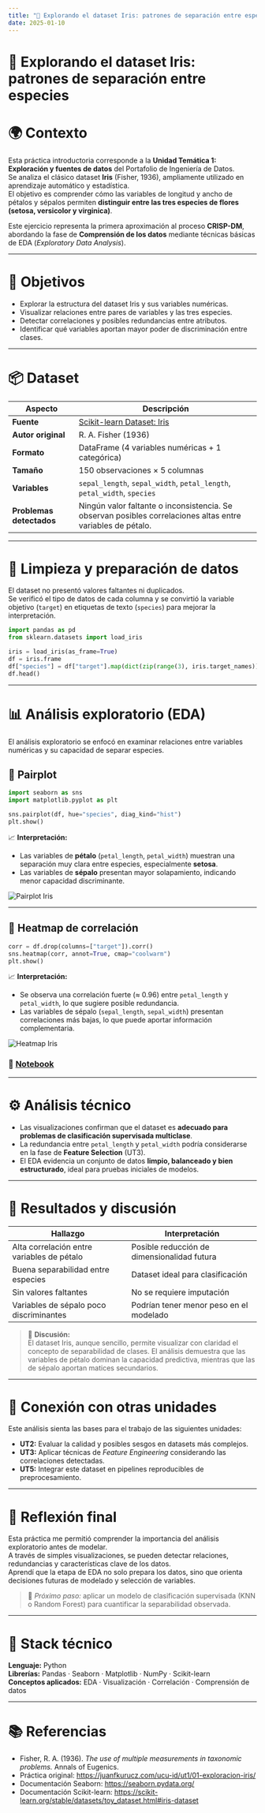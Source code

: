 ```yaml
---
title: "🌸 Explorando el dataset Iris: patrones de separación entre especies"
date: 2025-01-10
---
```


# 🌸 Explorando el dataset Iris: patrones de separación entre especies

# 🌍 Contexto

Esta práctica introductoria corresponde a la **Unidad Temática 1: Exploración y fuentes de datos** del Portafolio de Ingeniería de Datos.  
Se analiza el clásico dataset **Iris** (Fisher, 1936), ampliamente utilizado en aprendizaje automático y estadística.  
El objetivo es comprender cómo las variables de longitud y ancho de pétalos y sépalos permiten **distinguir entre las tres especies de flores (setosa, versicolor y virginica)**.  

Este ejercicio representa la primera aproximación al proceso **CRISP-DM**, abordando la fase de **Comprensión de los datos** mediante técnicas básicas de EDA (*Exploratory Data Analysis*).

---

# 🎯 Objetivos

- Explorar la estructura del dataset Iris y sus variables numéricas.  
- Visualizar relaciones entre pares de variables y las tres especies.  
- Detectar correlaciones y posibles redundancias entre atributos.  
- Identificar qué variables aportan mayor poder de discriminación entre clases.

---

# 📦 Dataset

| Aspecto | Descripción |
|----------|-------------|
| **Fuente** | [Scikit-learn Dataset: Iris](https://scikit-learn.org/stable/datasets/toy_dataset.html#iris-dataset) |
| **Autor original** | R. A. Fisher (1936) |
| **Formato** | DataFrame (4 variables numéricas + 1 categórica) |
| **Tamaño** | 150 observaciones × 5 columnas |
| **Variables** | `sepal_length`, `sepal_width`, `petal_length`, `petal_width`, `species` |
| **Problemas detectados** | Ningún valor faltante o inconsistencia. Se observan posibles correlaciones altas entre variables de pétalo. |

---

# 🧹 Limpieza y preparación de datos

El dataset no presentó valores faltantes ni duplicados.  
Se verificó el tipo de datos de cada columna y se convirtió la variable objetivo (`target`) en etiquetas de texto (`species`) para mejorar la interpretación.

```python
import pandas as pd
from sklearn.datasets import load_iris

iris = load_iris(as_frame=True)
df = iris.frame
df["species"] = df["target"].map(dict(zip(range(3), iris.target_names)))
df.head()
```

---

# 📊 Análisis exploratorio (EDA)

El análisis exploratorio se enfocó en examinar relaciones entre variables numéricas y su capacidad de separar especies.

## 🔹 Pairplot

```python
import seaborn as sns
import matplotlib.pyplot as plt

sns.pairplot(df, hue="species", diag_kind="hist")
plt.show()
```

📈 **Interpretación:**  
- Las variables de **pétalo** (`petal_length`, `petal_width`) muestran una separación muy clara entre especies, especialmente **setosa**.  
- Las variables de **sépalo** presentan mayor solapamiento, indicando menor capacidad discriminante.

![Pairplot Iris](../../../assets/img/iris_pairplot.png)

---

## 🔹 Heatmap de correlación

```python
corr = df.drop(columns=["target"]).corr()
sns.heatmap(corr, annot=True, cmap="coolwarm")
plt.show()
```

📈 **Interpretación:**  
- Se observa una correlación fuerte (≈ 0.96) entre `petal_length` y `petal_width`, lo que sugiere posible redundancia.  
- Las variables de sépalo (`sepal_length`, `sepal_width`) presentan correlaciones más bajas, lo que puede aportar información complementaria.

![Heatmap Iris](../../../assets/img/iris_corr.png)

### 📝 [Notebook](../../../notebooks/UT1-1.ipynb)
---

# ⚙️ Análisis técnico

- Las visualizaciones confirman que el dataset es **adecuado para problemas de clasificación supervisada multiclase**.  
- La redundancia entre `petal_length` y `petal_width` podría considerarse en la fase de **Feature Selection** (UT3).  
- El EDA evidencia un conjunto de datos **limpio, balanceado y bien estructurado**, ideal para pruebas iniciales de modelos.

---

# 🧠 Resultados y discusión

| Hallazgo | Interpretación |
|-----------|----------------|
| Alta correlación entre variables de pétalo | Posible reducción de dimensionalidad futura |
| Buena separabilidad entre especies | Dataset ideal para clasificación |
| Sin valores faltantes | No se requiere imputación |
| Variables de sépalo poco discriminantes | Podrían tener menor peso en el modelado |

> 💬 **Discusión:**  
> El dataset Iris, aunque sencillo, permite visualizar con claridad el concepto de separabilidad de clases. El análisis demuestra que las variables de pétalo dominan la capacidad predictiva, mientras que las de sépalo aportan matices secundarios.

---

# 🔗 Conexión con otras unidades

Este análisis sienta las bases para el trabajo de las siguientes unidades:  
- **UT2:** Evaluar la calidad y posibles sesgos en datasets más complejos.  
- **UT3:** Aplicar técnicas de *Feature Engineering* considerando las correlaciones detectadas.  
- **UT5:** Integrar este dataset en pipelines reproducibles de preprocesamiento.

---

# 🧩 Reflexión final

Esta práctica me permitió comprender la importancia del análisis exploratorio antes de modelar.  
A través de simples visualizaciones, se pueden detectar relaciones, redundancias y características clave de los datos.  
Aprendí que la etapa de EDA no solo prepara los datos, sino que orienta decisiones futuras de modelado y selección de variables.

> 🌱 *Próximo paso:* aplicar un modelo de clasificación supervisada (KNN o Random Forest) para cuantificar la separabilidad observada.

---

# 🧰 Stack técnico

**Lenguaje:** Python  
**Librerías:** Pandas · Seaborn · Matplotlib · NumPy · Scikit-learn  
**Conceptos aplicados:** EDA · Visualización · Correlación · Comprensión de datos  

---

# 📚 Referencias

- Fisher, R. A. (1936). *The use of multiple measurements in taxonomic problems.* Annals of Eugenics.  
- Práctica original: <https://juanfkurucz.com/ucu-id/ut1/01-exploracion-iris/>  
- Documentación Seaborn: <https://seaborn.pydata.org/>  
- Documentación Scikit-learn: <https://scikit-learn.org/stable/datasets/toy_dataset.html#iris-dataset>